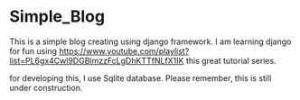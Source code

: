 # Simple_Blog
This is a simple blog creating  using django framework.
I am learning django for fun using 
https://www.youtube.com/playlist?list=PL6gx4Cwl9DGBlmzzFcLgDhKTTfNLfX1IK this great tutorial series. 

for developing this, I use Sqlite database.
Please remember, this is still under construction.

